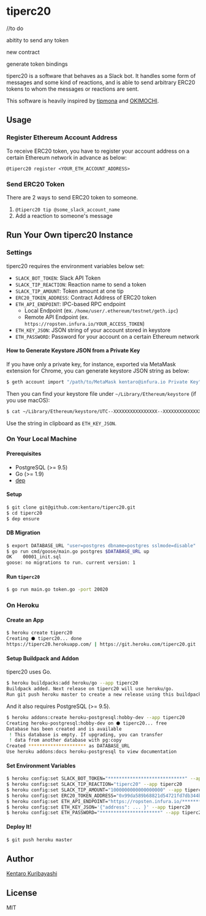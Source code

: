 # tiperc20

//to do 

abitity to send any token

new contract

generate token bindings

tiperc20 is a software that behaves as a Slack bot. It handles some form of messages and some kind of reactions, and is able to send arbitrary ERC20 tokens to whom the messages or reactions are sent.

This software is heavily inspired by [tipmona](https://twitter.com/tipmona) and [OKIMOCHI](https://github.com/campfire-inc/OKIMOCHI/).

## Usage

### Register Ethereum Account Address

To receive ERC20 token, you have to register your account address on a certain Ethereum network in advance as below:

```
@tiperc20 register <YOUR_ETH_ACCOUNT_ADDRESS>
```

### Send ERC20 Token

There are 2 ways to send ERC20 token to someone. 

1. `@tiperc20 tip @some_slack_account_name`
2. Add a reaction to someone's message

## Run Your Own tiperc20 Instance

### Settings

tiperc20 requires the environment variables below set:

* `SLACK_BOT_TOKEN`: Slack API Token
* `SLACK_TIP_REACTION`: Reaction name to send a token
* `SLACK_TIP_AMOUNT`: Token amount at one tip
* `ERC20_TOKEN_ADDRESS`: Contract Address of ERC20 token
* `ETH_API_ENDPOINT`: IPC-based RPC endpoint
  * Local Endpoint (ex. `/home/user/.ethereum/testnet/geth.ipc`)
  * Remote API Endpoint (ex. `https://ropsten.infura.io/YOUR_ACCESS_TOKEN`)
* `ETH_KEY_JSON`: JSON string of your account stored in keystore
* `ETH_PASSWORD`: Password for your account on a certain Ethereum network

#### How to Generate Keystore JSON from a Private Key

If you have only a private key, for instance, exported via MetaMask extension for Chrome, you can generate keystore JSON string as below:

```sh
$ geth account import "/path/to/MetaMask kentaro@infura.io Private Key"
```

Then you can find your keystore file under `~/Library/Ethereum/keystore` (if you use macOS):

```sh
$ cat ~/Library/Ethereum/keystore/UTC--XXXXXXXXXXXXXXXX--XXXXXXXXXXXXXXXX | pbcopy
```

Use the string in clipboard as `ETH_KEY_JSON`.

### On Your Local Machine

#### Prerequisites

* PostgreSQL (>= 9.5)
* Go (>= 1.9)
* [dep](https://github.com/golang/dep)

#### Setup

```sh
$ git clone git@github.com:kentaro/tiperc20.git
$ cd tiperc20
$ dep ensure
```

#### DB Migration

```sh
$ export DATABASE_URL "user=postgres dbname=postgres sslmode=disable"
$ go run cmd/goose/main.go postgres $DATABASE_URL up
OK    00001_init.sql
goose: no migrations to run. current version: 1
```

#### Run `tiperc20`

```sh
$ go run main.go token.go -port 20020
```

### On Heroku

#### Create an App

```sh
$ heroku create tiperc20
Creating ⬢ tiperc20... done
https://tiperc20.herokuapp.com/ | https://git.heroku.com/tiperc20.git
```

#### Setup Buildpack and Addon

tiperc20 uses Go.

```sh
$ heroku buildpacks:add heroku/go --app tiperc20
Buildpack added. Next release on tiperc20 will use heroku/go.
Run git push heroku master to create a new release using this buildpack.
```

And it also requires PostgreSQL (>= 9.5).

```sh
$ heroku addons:create heroku-postgresql:hobby-dev --app tiperc20
Creating heroku-postgresql:hobby-dev on ⬢ tiperc20... free
Database has been created and is available
 ! This database is empty. If upgrading, you can transfer
 ! data from another database with pg:copy
Created ********************* as DATABASE_URL
Use heroku addons:docs heroku-postgresql to view documentation
```

#### Set Environment Variables

```sh
$ heroku config:set SLACK_BOT_TOKEN="****************************" --app tiperc20
$ heroku config:set SLACK_TIP_REACTION="tiperc20" --app tiperc20
$ heroku config:set SLACK_TIP_AMOUNT="1000000000000000000" --app tiperc20
$ heroku config:set ERC20_TOKEN_ADDRESS="0x99da589b68821d54721fd7db344bf5e7a4ad3af4" --app tiperc20
$ heroku config:set ETH_API_ENDPOINT="https://ropsten.infura.io/*******************" --app tiperc20
$ heroku config:set ETH_KEY_JSON='{"address": ... }' --app tiperc20
$ heroku config:set ETH_PASSWORD="**********************" --app tiperc20
```

#### Deploy It!

```sh
$ git push heroku master
```

## Author

[Kentaro Kuribayashi](https://kentarok.org)

## License

MIT
